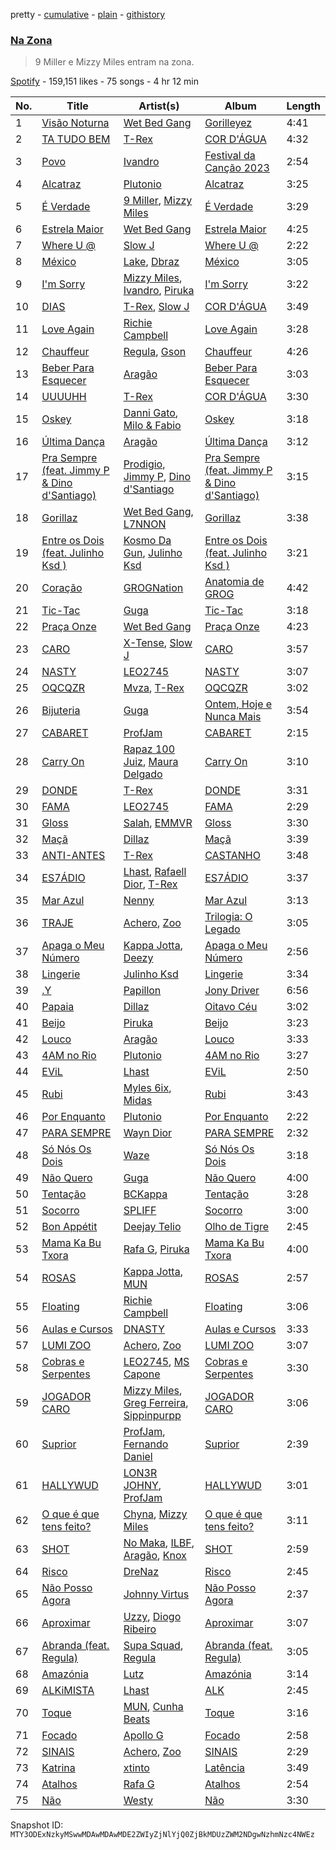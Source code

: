 pretty - [cumulative](/playlists/cumulative/37i9dQZF1DXdpF2suW27SP.md) - [plain](/playlists/plain/37i9dQZF1DXdpF2suW27SP) - [githistory](https://github.githistory.xyz/mackorone/spotify-playlist-archive/blob/main/playlists/plain/37i9dQZF1DXdpF2suW27SP)

### [Na Zona](https://open.spotify.com/playlist/37i9dQZF1DXdpF2suW27SP)

> 9 Miller e Mizzy Miles entram na zona.

[Spotify](https://open.spotify.com/user/spotify) - 159,151 likes - 75 songs - 4 hr 12 min

| No. | Title | Artist(s) | Album | Length |
|---|---|---|---|---|
| 1 | [Visão Noturna](https://open.spotify.com/track/3UCqd9sT0C9qDayjFHBQjd) | [Wet Bed Gang](https://open.spotify.com/artist/5jfz7uWPwf03hdEewW8AI8) | [Gorilleyez](https://open.spotify.com/album/686H1mlR6VMgl0wqijQFrf) | 4:41 |
| 2 | [TA TUDO BEM](https://open.spotify.com/track/15ERxM3x0D2HzqdhPxsbd2) | [T\-Rex](https://open.spotify.com/artist/6QHREBOQktWsYBfrxW93rk) | [COR D'ÁGUA](https://open.spotify.com/album/7G4pMhZajkeOLWgvQyGhta) | 4:32 |
| 3 | [Povo](https://open.spotify.com/track/1QuMSpSKb8TddULszTHRDH) | [Ivandro](https://open.spotify.com/artist/1pPbDeOdNUcLq32HTTLbZm) | [Festival da Canção 2023](https://open.spotify.com/album/57v1ACsenMa34vYqhuLl0d) | 2:54 |
| 4 | [Alcatraz](https://open.spotify.com/track/1Hc0zt33FVHdi4DWtUAa0s) | [Plutonio](https://open.spotify.com/artist/39HJXjH5hKcCzaU0g6mv8G) | [Alcatraz](https://open.spotify.com/album/7aFKsnwLJ7fMY90k4yVXiz) | 3:25 |
| 5 | [É Verdade](https://open.spotify.com/track/3pnhXjwXLLMfNrS9k9HbKh) | [9 Miller](https://open.spotify.com/artist/4yqP75Gm0jSMIS1gQ7s6lX), [Mizzy Miles](https://open.spotify.com/artist/0QoKkMC6uy7fUng96fab1I) | [É Verdade](https://open.spotify.com/album/4sPk4ZLCKNjScABbBrTYFw) | 3:29 |
| 6 | [Estrela Maior](https://open.spotify.com/track/1gT41VulD8jslM993Ah8hF) | [Wet Bed Gang](https://open.spotify.com/artist/5jfz7uWPwf03hdEewW8AI8) | [Estrela Maior](https://open.spotify.com/album/2am7Y7OsEJDh8SOU0w3mz0) | 4:25 |
| 7 | [Where U @](https://open.spotify.com/track/5KX1zLcBZ5bv8iA1odyonT) | [Slow J](https://open.spotify.com/artist/7crp1tZcefnjT5RuL6WZQ0) | [Where U @](https://open.spotify.com/album/1Zs1EZDcCtlQys0VDUg5ls) | 2:22 |
| 8 | [México](https://open.spotify.com/track/0pDYDKL7Gsd333bEcEgtLO) | [Lake](https://open.spotify.com/artist/7yFz46AJxXLmMGwyHKcJ1p), [Dbraz](https://open.spotify.com/artist/4GtbhrPCLhHRVvpMrxClZl) | [México](https://open.spotify.com/album/4p8i8HdR8Sk2cM3l5F7q01) | 3:05 |
| 9 | [I'm Sorry](https://open.spotify.com/track/3aml52yDe6ff32XOgZQ0Cb) | [Mizzy Miles](https://open.spotify.com/artist/0QoKkMC6uy7fUng96fab1I), [Ivandro](https://open.spotify.com/artist/1pPbDeOdNUcLq32HTTLbZm), [Piruka](https://open.spotify.com/artist/5iZ6jMDkRa7RKLQplJuQUC) | [I'm Sorry](https://open.spotify.com/album/6xbIjf6sv5M4I9GT0NuEcj) | 3:22 |
| 10 | [DIAS](https://open.spotify.com/track/56hVdyqQWCMYfKopnVRCwQ) | [T\-Rex](https://open.spotify.com/artist/6QHREBOQktWsYBfrxW93rk), [Slow J](https://open.spotify.com/artist/7crp1tZcefnjT5RuL6WZQ0) | [COR D'ÁGUA](https://open.spotify.com/album/7G4pMhZajkeOLWgvQyGhta) | 3:49 |
| 11 | [Love Again](https://open.spotify.com/track/677ebW5G4BLaqX5Ue3itGv) | [Richie Campbell](https://open.spotify.com/artist/2swvbEAfN70ZFcQB4Y7MaS) | [Love Again](https://open.spotify.com/album/150SzhajOXePuIre6fdyMQ) | 3:28 |
| 12 | [Chauffeur](https://open.spotify.com/track/3ARuPTEPMpbr7mz1aHa0a6) | [Regula](https://open.spotify.com/artist/6pyqBc7HaffcZJhyfjnceP), [Gson](https://open.spotify.com/artist/6XjHGcba7ZbaZ6nYtwhaCj) | [Chauffeur](https://open.spotify.com/album/4LAYeC7gWp1jFiS1q101OK) | 4:26 |
| 13 | [Beber Para Esquecer](https://open.spotify.com/track/76kNdRaqzgvYGB9tBIxUSf) | [Aragão](https://open.spotify.com/artist/6uVPyqbCsr2hcfDwGTmdl4) | [Beber Para Esquecer](https://open.spotify.com/album/3kHspN9UQgOo4q8f3y7N3K) | 3:03 |
| 14 | [UUUUHH](https://open.spotify.com/track/1Jk03rMQGTjdkjNtCGgkPd) | [T\-Rex](https://open.spotify.com/artist/6QHREBOQktWsYBfrxW93rk) | [COR D'ÁGUA](https://open.spotify.com/album/7G4pMhZajkeOLWgvQyGhta) | 3:30 |
| 15 | [Oskey](https://open.spotify.com/track/2lN7q4luqmYcwHqRwy0Sod) | [Danni Gato](https://open.spotify.com/artist/0gn6QcKMo0cMWKbiPGEeVy), [Milo & Fabio](https://open.spotify.com/artist/2IzIiYJmzVIbf1nlOVuMBo) | [Oskey](https://open.spotify.com/album/2zKEKLIN2tT7d887qrR4Ex) | 3:18 |
| 16 | [Última Dança](https://open.spotify.com/track/6lLgpFIJPvP1icvdDjp8Tx) | [Aragão](https://open.spotify.com/artist/6uVPyqbCsr2hcfDwGTmdl4) | [Última Dança](https://open.spotify.com/album/1isrIpzfyNisCx6ImFOdVq) | 3:12 |
| 17 | [Pra Sempre \(feat\. Jimmy P & Dino d'Santiago\)](https://open.spotify.com/track/6y7gYOHjUbj0HdTx5iGDuI) | [Prodigio](https://open.spotify.com/artist/0Zsw8N0usCdHtEtFtwZKg5), [Jimmy P](https://open.spotify.com/artist/0Odg6UKDVyJQruefzF19FU), [Dino d'Santiago](https://open.spotify.com/artist/7qb2GMJaX4HeXqqPPyYdlr) | [Pra Sempre \(feat\. Jimmy P & Dino d'Santiago\)](https://open.spotify.com/album/7kyvtUprGFS8S2poWsYtEt) | 3:15 |
| 18 | [Gorillaz](https://open.spotify.com/track/3nX9NxKOHrxhtA45jRFyAd) | [Wet Bed Gang](https://open.spotify.com/artist/5jfz7uWPwf03hdEewW8AI8), [L7NNON](https://open.spotify.com/artist/0JjPiLQNgAFaEkwoy56B1C) | [Gorillaz](https://open.spotify.com/album/6fUyo3fkgWK66QRXO6VCjF) | 3:38 |
| 19 | [Entre os Dois \(feat\. Julinho Ksd \)](https://open.spotify.com/track/5OcuLlg5EdDE01ZGbQaIIa) | [Kosmo Da Gun](https://open.spotify.com/artist/1FOT6e8G1FnUBH1LDNX0X1), [Julinho Ksd](https://open.spotify.com/artist/7kR1Yw4RqYhhDD3a8QRyG6) | [Entre os Dois \(feat\. Julinho Ksd \)](https://open.spotify.com/album/17wFwqW7zLXEFqx59NmIqS) | 3:21 |
| 20 | [Coração](https://open.spotify.com/track/1dmgHNSeYDyqb6TwLatTfc) | [GROGNation](https://open.spotify.com/artist/1rtrFjartQj3xws8TZ1dXu) | [Anatomia de GROG](https://open.spotify.com/album/333cuKMpbc1kaTufa6Uu2y) | 4:42 |
| 21 | [Tic\-Tac](https://open.spotify.com/track/0SmkF33aIAHlSZh8N3CXv5) | [Guga](https://open.spotify.com/artist/5bHp05UXAArdXldRyU8lJP) | [Tic\-Tac](https://open.spotify.com/album/1JmmEMl6zechpj5QYjEFKW) | 3:18 |
| 22 | [Praça Onze](https://open.spotify.com/track/30WnHkBkq3vE8jJcNZ3RKr) | [Wet Bed Gang](https://open.spotify.com/artist/5jfz7uWPwf03hdEewW8AI8) | [Praça Onze](https://open.spotify.com/album/3jPS6pgoJ4adGHImcNxETl) | 4:23 |
| 23 | [CARO](https://open.spotify.com/track/0zjmhKBOuslq0d26IEbVKD) | [X\-Tense](https://open.spotify.com/artist/7JajP35zM35gnAvTZbwxDF), [Slow J](https://open.spotify.com/artist/7crp1tZcefnjT5RuL6WZQ0) | [CARO](https://open.spotify.com/album/4IwuZcwCQmHt7SEX2TUrxP) | 3:57 |
| 24 | [NASTY](https://open.spotify.com/track/09882XP1lt5VQwc2I9i9Pf) | [LEO2745](https://open.spotify.com/artist/1MBezd5OaoWoOTQVs16FOx) | [NASTY](https://open.spotify.com/album/5z6BbFaxfgfEJDXDT3ps4Q) | 3:07 |
| 25 | [OQCQZR](https://open.spotify.com/track/5y2ZiYQjzY0dpWPYctp72c) | [Mvza](https://open.spotify.com/artist/4XVI8cWzKF53dOj2QE0z2O), [T\-Rex](https://open.spotify.com/artist/6QHREBOQktWsYBfrxW93rk) | [OQCQZR](https://open.spotify.com/album/6MAMENT38JHlex9qNufnYI) | 3:02 |
| 26 | [Bijuteria](https://open.spotify.com/track/3fAHAwjLKVAiSQqnvhNwYw) | [Guga](https://open.spotify.com/artist/5bHp05UXAArdXldRyU8lJP) | [Ontem, Hoje e Nunca Mais](https://open.spotify.com/album/07mXUxjJp1RBEsQSxqafUx) | 3:54 |
| 27 | [CABARET](https://open.spotify.com/track/4r1Mvqp7prTkjH5OiVXC6r) | [ProfJam](https://open.spotify.com/artist/3DhsjXVgWmA6X26tUugAjP) | [CABARET](https://open.spotify.com/album/31BxT3LcIPCP5P04rZgoah) | 2:15 |
| 28 | [Carry On](https://open.spotify.com/track/73ff7ZfBrSYRue9IYa2I2C) | [Rapaz 100 Juiz](https://open.spotify.com/artist/3lWv4xqCdJgw3CmFkwnTt5), [Maura Delgado](https://open.spotify.com/artist/4aLDuAbkEccl1k0h3oZpkc) | [Carry On](https://open.spotify.com/album/6sA3Dj0tNkOJd8l8igV4RQ) | 3:10 |
| 29 | [DONDE](https://open.spotify.com/track/4EiZlZ37Q8EnQIU7e2aD2y) | [T\-Rex](https://open.spotify.com/artist/6QHREBOQktWsYBfrxW93rk) | [DONDE](https://open.spotify.com/album/1YR6A1jw2N2B9WlvqIMjfu) | 3:31 |
| 30 | [FAMA](https://open.spotify.com/track/35uZfu8sybuugk9DkelTFv) | [LEO2745](https://open.spotify.com/artist/1MBezd5OaoWoOTQVs16FOx) | [FAMA](https://open.spotify.com/album/2wehAGXNEm5zttICwk1ERI) | 2:29 |
| 31 | [Gloss](https://open.spotify.com/track/2HxXsZGRITgwkos69ZZtUe) | [Salah](https://open.spotify.com/artist/4vx0e5kKIYBc7kCNqVjuef), [EMMVR](https://open.spotify.com/artist/4NRTBluAEQVhhSOA5yinWI) | [Gloss](https://open.spotify.com/album/7KmJth0jOfGllWzKPDOEwp) | 3:30 |
| 32 | [Maçã](https://open.spotify.com/track/0eyTM1AjoPMdzfwCBfLIpO) | [Dillaz](https://open.spotify.com/artist/15p1isN7VcGsjeSq8s9YeP) | [Maçã](https://open.spotify.com/album/7bLu4omqbTsFAfnvVFUSW8) | 3:39 |
| 33 | [ANTI\-ANTES](https://open.spotify.com/track/2vGtivisPxm14aTTgie6xB) | [T\-Rex](https://open.spotify.com/artist/6QHREBOQktWsYBfrxW93rk) | [CASTANHO](https://open.spotify.com/album/2NYhVEDTSEwvNrW7qs7IOU) | 3:48 |
| 34 | [ES7ÁDIO](https://open.spotify.com/track/430EuoJ6KwzO0fFuCwu6am) | [Lhast](https://open.spotify.com/artist/46uaNKR4GSjmDEK732EeVw), [Rafaell Dior](https://open.spotify.com/artist/4G8d2H1R7P1rlGptL7Uzla), [T\-Rex](https://open.spotify.com/artist/6QHREBOQktWsYBfrxW93rk) | [ES7ÁDIO](https://open.spotify.com/album/4ix8vvB3aP45fYYsZobRLq) | 3:37 |
| 35 | [Mar Azul](https://open.spotify.com/track/5gJyW5NeOsfNa2CSMES2h3) | [Nenny](https://open.spotify.com/artist/2DEfqyWjAMIfKYMXb1V8L1) | [Mar Azul](https://open.spotify.com/album/0pDADbq5FFUMkls9VeYW9g) | 3:13 |
| 36 | [TRAJE](https://open.spotify.com/track/1qG4PQKxaInnCww9yu7Tf7) | [Achero](https://open.spotify.com/artist/7L8DLzR5RuMizLVu9Ww0cs), [Zoo](https://open.spotify.com/artist/4pm6alxkPoKq0c334OGbkH) | [Trilogia: O Legado](https://open.spotify.com/album/2pkSKT2bYhqojZdfJxMWD9) | 3:05 |
| 37 | [Apaga o Meu Número](https://open.spotify.com/track/2iYx9hAUSD5wz7cg5TVIbx) | [Kappa Jotta](https://open.spotify.com/artist/2MREhFiavCOZXs0thPLuWu), [Deezy](https://open.spotify.com/artist/6EoXtJUmzYqNzkMVH1o5gN) | [Apaga o Meu Número](https://open.spotify.com/album/6eobNuVuaVKafZKIPAKvuP) | 2:56 |
| 38 | [Lingerie](https://open.spotify.com/track/2Cq6yIgdyyaDmY7pvnADVP) | [Julinho Ksd](https://open.spotify.com/artist/7kR1Yw4RqYhhDD3a8QRyG6) | [Lingerie](https://open.spotify.com/album/2SopLfpjAF0IespcnP6LG0) | 3:34 |
| 39 | [.Y](https://open.spotify.com/track/0zxdVwyiPVxmBkZFTHe2xl) | [Papillon](https://open.spotify.com/artist/0Mum6waR8P9WICLVTpSi1d) | [Jony Driver](https://open.spotify.com/album/2OAFHEa5FwNi9r0i9gMeXM) | 6:56 |
| 40 | [Papaia](https://open.spotify.com/track/17MPtgaJHgr2WlJVyhA6kw) | [Dillaz](https://open.spotify.com/artist/15p1isN7VcGsjeSq8s9YeP) | [Oitavo Céu](https://open.spotify.com/album/0Hm4SvANwPDIBdDPnN97rf) | 3:02 |
| 41 | [Beijo](https://open.spotify.com/track/2P9UCbKe97jD0q6UOG7bsf) | [Piruka](https://open.spotify.com/artist/5iZ6jMDkRa7RKLQplJuQUC) | [Beijo](https://open.spotify.com/album/1aSuvQp44qKjLvTMFheNDK) | 3:23 |
| 42 | [Louco](https://open.spotify.com/track/6kJKJrVzOYhqnfeO9NDqIi) | [Aragão](https://open.spotify.com/artist/6uVPyqbCsr2hcfDwGTmdl4) | [Louco](https://open.spotify.com/album/7CjbtK4vbyv8yS78DXMtQF) | 3:33 |
| 43 | [4AM no Rio](https://open.spotify.com/track/6Z0omreb7QNSj3ptomTmOU) | [Plutonio](https://open.spotify.com/artist/39HJXjH5hKcCzaU0g6mv8G) | [4AM no Rio](https://open.spotify.com/album/08mBO0iH81lIKabmqfHY6S) | 3:27 |
| 44 | [EViL](https://open.spotify.com/track/2VaLKyJgR9lIVoTqf4oIyY) | [Lhast](https://open.spotify.com/artist/46uaNKR4GSjmDEK732EeVw) | [EViL](https://open.spotify.com/album/3fCwkZDlvmzwqx0O2j3ASt) | 2:50 |
| 45 | [Rubi](https://open.spotify.com/track/4aStXzYiJWQvdspHEn6GJN) | [Myles 6ix](https://open.spotify.com/artist/2PGHvstK1cEjR9AX2ERq9l), [Midas](https://open.spotify.com/artist/6bLqHfd3myOdJyC4z6Blhj) | [Rubi](https://open.spotify.com/album/5GZRN9j6B5N7Gk5jtvaRtM) | 3:43 |
| 46 | [Por Enquanto](https://open.spotify.com/track/5fjD0vHh9XRL6b657FWe9C) | [Plutonio](https://open.spotify.com/artist/39HJXjH5hKcCzaU0g6mv8G) | [Por Enquanto](https://open.spotify.com/album/1uFTodamqWqlk5KwYkqy0n) | 2:22 |
| 47 | [PARA SEMPRE](https://open.spotify.com/track/1iGHa37wh2nlr4upmazMdS) | [Wayn Dior](https://open.spotify.com/artist/6XyLWVAcLW4CczaRsArj8n) | [PARA SEMPRE](https://open.spotify.com/album/7rsjtUS9ofrZ9VTeIzpbtm) | 2:32 |
| 48 | [Só Nós Os Dois](https://open.spotify.com/track/35XIgRzlwtMsfF8wVAKG8i) | [Waze](https://open.spotify.com/artist/0CHentDviLeOrlfyu96uVm) | [Só Nós Os Dois](https://open.spotify.com/album/0PBeGaks9i9J7Ho4uqQx8W) | 3:18 |
| 49 | [Não Quero](https://open.spotify.com/track/3XXNZKXK7Pc3nw7eDNYeUI) | [Guga](https://open.spotify.com/artist/5bHp05UXAArdXldRyU8lJP) | [Não Quero](https://open.spotify.com/album/5NWfMcJDXVpfHWJrIPt3u5) | 4:00 |
| 50 | [Tentação](https://open.spotify.com/track/7v383pu4yGbdQW5t8Gv2dV) | [BCKappa](https://open.spotify.com/artist/2XAxChRi8QlO5rKAoL0DZi) | [Tentação](https://open.spotify.com/album/06rdIn1DdRecfzKnPrl17m) | 3:28 |
| 51 | [Socorro](https://open.spotify.com/track/3cxAhKg83buLsTYlmSIi9x) | [SPLIFF](https://open.spotify.com/artist/2QPRzhivMb2TfzvZKpQYxL) | [Socorro](https://open.spotify.com/album/2ocGkF8NiDKjMfywGOqtzH) | 3:00 |
| 52 | [Bon Appétit](https://open.spotify.com/track/7uHLAlgUhSOwnnbXJeG7ai) | [Deejay Telio](https://open.spotify.com/artist/7BWNRZyZ9mhgp5t0m7Ny0n) | [Olho de Tigre](https://open.spotify.com/album/0jhj4SwIWQGON36aDMeEwb) | 2:45 |
| 53 | [Mama Ka Bu Txora](https://open.spotify.com/track/5CEghr9OYpFrCZurmxJThm) | [Rafa G](https://open.spotify.com/artist/0soQA1h9MhiA0NphWUecWi), [Piruka](https://open.spotify.com/artist/5iZ6jMDkRa7RKLQplJuQUC) | [Mama Ka Bu Txora](https://open.spotify.com/album/3pIB5eUZkMs51KRDsWjswx) | 4:00 |
| 54 | [ROSAS](https://open.spotify.com/track/0elz4WC9ZtAOzqP4fgt8T5) | [Kappa Jotta](https://open.spotify.com/artist/2MREhFiavCOZXs0thPLuWu), [MUN](https://open.spotify.com/artist/0XWmIDUMxka9p2aayQ9MOr) | [ROSAS](https://open.spotify.com/album/2R7iGYEwaSDTW68ucY9W4E) | 2:57 |
| 55 | [Floating](https://open.spotify.com/track/6mzUqJRO5UzphWpk1en0sb) | [Richie Campbell](https://open.spotify.com/artist/2swvbEAfN70ZFcQB4Y7MaS) | [Floating](https://open.spotify.com/album/27a2XTCA5vJ63ooZAUZflW) | 3:06 |
| 56 | [Aulas e Cursos](https://open.spotify.com/track/2ABBlgwXo68orcunvBYYiY) | [DNASTY](https://open.spotify.com/artist/2wRZGo2e20INyHf8wtVPVn) | [Aulas e Cursos](https://open.spotify.com/album/1xP900BTjxxWc641y9UKvr) | 3:33 |
| 57 | [LUMI ZOO](https://open.spotify.com/track/74lZ2yteCAFo7a5naosE3g) | [Achero](https://open.spotify.com/artist/7L8DLzR5RuMizLVu9Ww0cs), [Zoo](https://open.spotify.com/artist/22NWHS3nYaoo34h7CSGFme) | [LUMI ZOO](https://open.spotify.com/album/4RbIyOlxxdy5gJiREf8yd2) | 3:07 |
| 58 | [Cobras e Serpentes](https://open.spotify.com/track/7mCgHTgHjdSA35JQ0xo3hR) | [LEO2745](https://open.spotify.com/artist/1MBezd5OaoWoOTQVs16FOx), [MS Capone](https://open.spotify.com/artist/1HOLnVK9G35A2MAqz2e8AP) | [Cobras e Serpentes](https://open.spotify.com/album/48QBkKQXF03sto0InqW32W) | 3:30 |
| 59 | [JOGADOR CARO](https://open.spotify.com/track/3AmAlwNKaJyExmvN6EOSb2) | [Mizzy Miles](https://open.spotify.com/artist/0QoKkMC6uy7fUng96fab1I), [Greg Ferreira](https://open.spotify.com/artist/2e8RAcYXYt5IStoaaQWcG8), [Sippinpurpp](https://open.spotify.com/artist/6ngR2kHxjibH7bdDUBqL3z) | [JOGADOR CARO](https://open.spotify.com/album/5CZiBICShN5FDPhQtUsCbC) | 3:06 |
| 60 | [Suprior](https://open.spotify.com/track/1u2KCIJPqtsl9Vz243FQtp) | [ProfJam](https://open.spotify.com/artist/3DhsjXVgWmA6X26tUugAjP), [Fernando Daniel](https://open.spotify.com/artist/3Cpjz5dY9HNR41QuMn3oYC) | [Suprior](https://open.spotify.com/album/2NVz7NmPPqJuuG7D4W7VNW) | 2:39 |
| 61 | [HALLYWUD](https://open.spotify.com/track/37OHWelZZiuSZwUzV9Sybv) | [LON3R JOHNY](https://open.spotify.com/artist/1fV7Au7ymGP3uhDV1TfjSd), [ProfJam](https://open.spotify.com/artist/3DhsjXVgWmA6X26tUugAjP) | [HALLYWUD](https://open.spotify.com/album/3lAS3tiXJyjOkyDYXCd5YS) | 3:01 |
| 62 | [O que é que tens feito?](https://open.spotify.com/track/5cGy4NKlMprapxERb9AZk6) | [Chyna](https://open.spotify.com/artist/3xytrTXgH7SQTEjMZewnWF), [Mizzy Miles](https://open.spotify.com/artist/0QoKkMC6uy7fUng96fab1I) | [O que é que tens feito?](https://open.spotify.com/album/7o3GVre0rpEWG7309P7q6v) | 3:11 |
| 63 | [SHOT](https://open.spotify.com/track/4IZWISZrSBvO1gKK5hrLRC) | [No Maka](https://open.spotify.com/artist/35dFX8XteNIxKbFW6VmdW3), [ILBF](https://open.spotify.com/artist/2A1qlh9kjqker3X2W9j1ly), [Aragão](https://open.spotify.com/artist/6uVPyqbCsr2hcfDwGTmdl4), [Knox](https://open.spotify.com/artist/6Hk7uUM7iT2zgXHkmNYyoq) | [SHOT](https://open.spotify.com/album/6APMjrh03FoPhizrwTCwsG) | 2:59 |
| 64 | [Risco](https://open.spotify.com/track/4Y3chZy00SMw18ixqZYgXi) | [DreNaz](https://open.spotify.com/artist/5urWzy2mamyT5sMTE5H00O) | [Risco](https://open.spotify.com/album/1QnLGxK7sh5XByE5QBNAQ0) | 2:45 |
| 65 | [Não Posso Agora](https://open.spotify.com/track/5UaD8d3304kcnBtlOpxPL8) | [Johnny Virtus](https://open.spotify.com/artist/0DOixxvuN7cxZ7YiyMzlOt) | [Não Posso Agora](https://open.spotify.com/album/15G7TOQBrQD0huFgZMIXKQ) | 2:37 |
| 66 | [Aproximar](https://open.spotify.com/track/2rtlkeLwPPoYdHC0SmzlXM) | [Uzzy](https://open.spotify.com/artist/2Ia5AqFe2PZmGirbLc7zMi), [Diogo Ribeiro](https://open.spotify.com/artist/4M8WzxjaLIlIBYtwnmYk3i) | [Aproximar](https://open.spotify.com/album/6Dus4s197Sp6WNgkfH4mD2) | 3:07 |
| 67 | [Abranda \(feat\. Regula\)](https://open.spotify.com/track/2hnrAClQrOeR4ULNjmSysb) | [Supa Squad](https://open.spotify.com/artist/4kMEocHCIwaO4u4J01U8Dw), [Regula](https://open.spotify.com/artist/6pyqBc7HaffcZJhyfjnceP) | [Abranda \(feat\. Regula\)](https://open.spotify.com/album/6TpLHdnEVcCFdLUDdLri2M) | 3:05 |
| 68 | [Amazónia](https://open.spotify.com/track/2ySZ2kVCZRQ0gJ5Lu0EoxJ) | [Lutz](https://open.spotify.com/artist/3Qsun4Xe5KRfqWUE3ct79x) | [Amazónia](https://open.spotify.com/album/5gULMhBkRl7ZCv35O2K5Xm) | 3:14 |
| 69 | [ALKiMISTA](https://open.spotify.com/track/3vUNW5Gx2cNtRJ9feEtt0G) | [Lhast](https://open.spotify.com/artist/46uaNKR4GSjmDEK732EeVw) | [ALK](https://open.spotify.com/album/0siZdhz3ZguKw6Xrgh4Fw0) | 2:45 |
| 70 | [Toque](https://open.spotify.com/track/7M5PkzdYJwhxoDd4HXxKOx) | [MUN](https://open.spotify.com/artist/0XWmIDUMxka9p2aayQ9MOr), [Cunha Beats](https://open.spotify.com/artist/7D094QVmbEkI7e2df0VUq7) | [Toque](https://open.spotify.com/album/6vnfqWycFld3plYH4YeRHC) | 3:16 |
| 71 | [Focado](https://open.spotify.com/track/7gFnB4estwyHNeIERBQ5cM) | [Apollo G](https://open.spotify.com/artist/4spmzPX02Jg0rnuyIWFngi) | [Focado](https://open.spotify.com/album/7ztIRrLQxvrQqOmn1gTozt) | 2:58 |
| 72 | [SINAIS](https://open.spotify.com/track/649ZuviVZzF7JnZSe5Z8ft) | [Achero](https://open.spotify.com/artist/7L8DLzR5RuMizLVu9Ww0cs), [Zoo](https://open.spotify.com/artist/22NWHS3nYaoo34h7CSGFme) | [SINAIS](https://open.spotify.com/album/4TQEeYV8ixyAnV2s4MOmFI) | 2:29 |
| 73 | [Katrina](https://open.spotify.com/track/5YDwsOw12TSkpjNT57YvgG) | [xtinto](https://open.spotify.com/artist/6jVOHz5AjBoJImzesvZeGx) | [Latência](https://open.spotify.com/album/4V3IpiTNQowJOxQv4oTzH3) | 3:49 |
| 74 | [Atalhos](https://open.spotify.com/track/5mdUqRqx7px0ZHCDQQDrk7) | [Rafa G](https://open.spotify.com/artist/0soQA1h9MhiA0NphWUecWi) | [Atalhos](https://open.spotify.com/album/1dOUh9n9KcKa18wOgcuyub) | 2:54 |
| 75 | [Não](https://open.spotify.com/track/3BoOl2GNbhf9an8wsRHhF0) | [Westy](https://open.spotify.com/artist/0QHhjrJBxwATyeg2xXzwbN) | [Não](https://open.spotify.com/album/1d2c3KSL2HHoiIatAeMSEZ) | 3:30 |

Snapshot ID: `MTY3ODExNzkyMSwwMDAwMDAwMDE2ZWIyZjNlYjQ0ZjBkMDUzZWM2NDgwNzhmNzc4NWEz`
